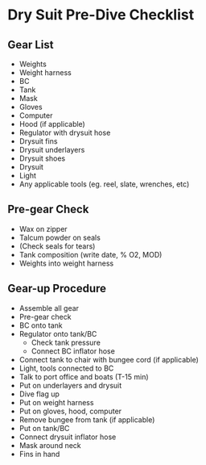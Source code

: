 # Dry Suit Pre-Dive Checklist

## Gear List
* Weights
* Weight harness
* BC
* Tank
* Mask
* Gloves
* Computer
* Hood (if applicable) 
* Regulator with drysuit hose
* Drysuit fins
* Drysuit underlayers
* Drysuit shoes
* Drysuit
* Light
* Any applicable tools (eg. reel, slate, wrenches, etc) 

## Pre-gear Check
* Wax on zipper
* Talcum powder on seals
* (Check seals for tears)
* Tank composition (write date, % O2, MOD)
* Weights into weight harness

## Gear-up Procedure
* Assemble all gear
* Pre-gear check
* BC onto tank
* Regulator onto tank/BC
  * Check tank pressure
  * Connect BC inflator hose
* Connect tank to chair with bungee cord (if applicable)
* Light, tools connected to BC
* Talk to port office and boats (T-15 min)
* Put on underlayers and drysuit
* Dive flag up
* Put on weight harness 
* Put on gloves, hood, computer
* Remove bungee from tank (if applicable)
* Put on tank/BC
* Connect drysuit inflator hose 
* Mask around neck
* Fins in hand
